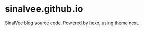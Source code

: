 # sinalvee.github.io

SinalVee blog source code.
Powered by hexo, using theme [next](https://github.com/theme-next/hexo-theme-next).


